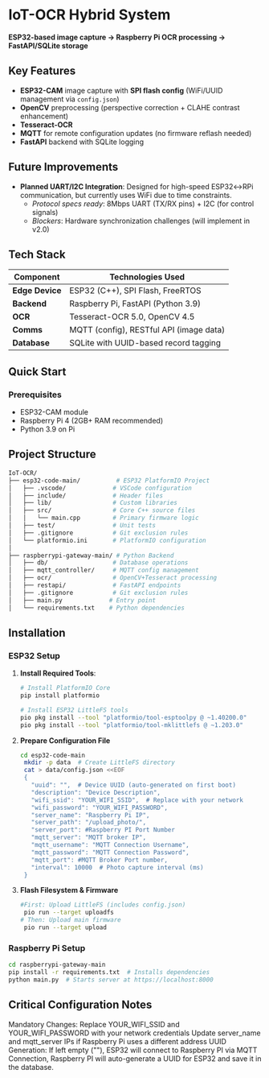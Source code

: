 # IoT-OCR Hybrid System
**ESP32-based image capture → Raspberry Pi OCR processing → FastAPI/SQLite storage**  

## Key Features
- **ESP32-CAM** image capture with **SPI flash config** (WiFi/UUID management via `config.json`)
- **OpenCV** preprocessing (perspective correction + CLAHE contrast enhancement)
- **Tesseract-OCR**
- **MQTT** for remote configuration updates (no firmware reflash needed)
- **FastAPI** backend with SQLite logging

## Future Improvements
- **Planned UART/I2C Integration**: Designed for high-speed ESP32↔RPi communication, but currently uses WiFi due to time constraints.  
  - *Protocol specs ready*: 8Mbps UART (TX/RX pins) + I2C (for control signals)  
  - *Blockers*: Hardware synchronization challenges (will implement in v2.0)  

##  Tech Stack
| Component       | Technologies Used                      |
|-----------------|----------------------------------------|
| **Edge Device** | ESP32 (C++), SPI Flash, FreeRTOS       |
| **Backend**     | Raspberry Pi, FastAPI (Python 3.9)     |
| **OCR**         | Tesseract-OCR 5.0, OpenCV 4.5          |
| **Comms**       | MQTT (config), RESTful API (image data)|
| **Database**    | SQLite with UUID-based record tagging  |

##  Quick Start
### Prerequisites
- ESP32-CAM module
- Raspberry Pi 4 (2GB+ RAM recommended)
- Python 3.9 on Pi

##  Project Structure
```bash
IoT-OCR/
├── esp32-code-main/          # ESP32 PlatformIO Project
│   ├── .vscode/             # VSCode configuration
│   ├── include/             # Header files
│   ├── lib/                 # Custom libraries
│   ├── src/                 # Core C++ source files
│   │   └── main.cpp         # Primary firmware logic
│   ├── test/                # Unit tests
│   ├── .gitignore           # Git exclusion rules
│   └── platformio.ini       # PlatformIO configuration
│
├── raspberrypi-gateway-main/ # Python Backend
│   ├── db/                  # Database operations
│   ├── mqtt_controller/     # MQTT config management
│   ├── ocr/                 # OpenCV+Tesseract processing
│   ├── restapi/             # FastAPI endpoints
│   ├── .gitignore           # Git exclusion rules
│   ├── main.py             # Entry point
│   └── requirements.txt    # Python dependencies
```
##  Installation

### **ESP32 Setup**
1. **Install Required Tools**:
   ```bash
   # Install PlatformIO Core
   pip install platformio

   # Install ESP32 LittleFS tools
   pio pkg install --tool "platformio/tool-esptoolpy @ ~1.40200.0"
   pio pkg install --tool "platformio/tool-mklittlefs @ ~1.203.0"
   ```
2. **Prepare Configuration File**
   ```bash
   cd esp32-code-main
    mkdir -p data  # Create LittleFS directory
    cat > data/config.json <<EOF
    {
      "uuid": "",  # Device UUID (auto-generated on first boot)
      "description": "Device Description",
      "wifi_ssid": "YOUR_WIFI_SSID",  # Replace with your network
      "wifi_password": "YOUR_WIFI_PASSWORD",
      "server_name": "Raspberry Pi IP",
      "server_path": "/upload_photo/",
      "server_port": #Raspberry PI Port Number
      "mqtt_server": "MQTT broker IP", 
      "mqtt_username": "MQTT Connection Username",
      "mqtt_password": "MQTT Connection Password",
      "mqtt_port": #MQTT Broker Port number,
      "interval": 10000  # Photo capture interval (ms)
    }
   ```
3. **Flash Filesystem & Firmware**
   ```bash
   #First: Upload LittleFS (includes config.json)
    pio run --target uploadfs
   # Then: Upload main firmware
    pio run --target upload
   ```
### **Raspberry Pi Setup**
```bash
cd raspberrypi-gateway-main
pip install -r requirements.txt  # Installs dependencies
python main.py  # Starts server at https://localhost:8000
```
##  Critical Configuration Notes
Mandatory Changes: 
  Replace YOUR_WIFI_SSID and YOUR_WIFI_PASSWORD with your network credentials
  Update server_name and mqtt_server IPs if Raspberry Pi uses a different address
UUID Generation:
    If left empty (""), ESP32 will connect to Raspberry PI via MQTT Connection, Raspberry PI will auto-generate a UUID for ESP32 and save it in the database.
